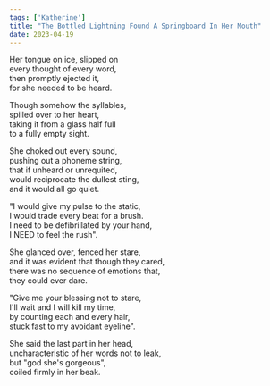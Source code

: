 ```yaml
---
tags: ['Katherine']
title: "The Bottled Lightning Found A Springboard In Her Mouth"
date: 2023-04-19
---
```


Her tongue on ice, slipped on  
every thought of every word,  
then promptly ejected it,  
for she needed to be heard.

Though somehow the syllables,  
spilled over to her heart,  
taking it from a glass half full  
to a fully empty sight.

She choked out every sound,  
pushing out a phoneme string,  
that if unheard or unrequited,  
would reciprocate the dullest sting,  
and it would all go quiet.

"I would give my pulse to the static,  
I would trade every beat for a brush.  
I need to be defibrillated by your hand,  
I NEED to feel the rush".

She glanced over, fenced her stare,  
and it was evident that though they cared,  
there was no sequence of emotions that,  
they could ever dare.

"Give me your blessing not to stare,  
I'll wait and I will kill my time,  
by counting each and every hair,  
stuck fast to my avoidant eyeline".

She said the last part in her head,  
uncharacteristic of her words not to leak,  
but "god she's gorgeous",  
coiled firmly in her beak.
